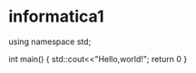 # informatica1




using namespace std;

int main() {
    std::cout<<"Hello,world!";
    return 0
}
